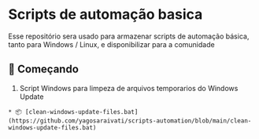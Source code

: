 # Scripts de automação basica

Esse repositório sera usado para armazenar scripts de automação básica, tanto para Windows / Linux, e disponibilizar para a comunidade

## 🚀 Começando

1. Script Windows para limpeza de arquivos temporarios do Windows Update

```
* 📦 [clean-windows-update-files.bat](https://github.com/yagosaraivati/scripts-automation/blob/main/clean-windows-update-files.bat)
```
